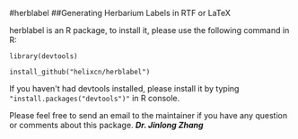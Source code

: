 #herblabel
##Generating Herbarium Labels in RTF or LaTeX

herblabel is an R package, to install it, please use the following command in R:

`library(devtools)`

`install_github("helixcn/herblabel")`

If you haven't had devtools installed, please install it by typing `"install.packages("devtools")"` in R console.


Please feel free to send an email to the maintainer if you have any 
question or comments about this package.
***Dr. Jinlong Zhang***
